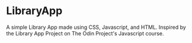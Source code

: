 # LibraryApp
A simple Library App made using CSS, Javascript, and HTML. Inspired by the Library App Project on The Odin Project's Javascript course.

